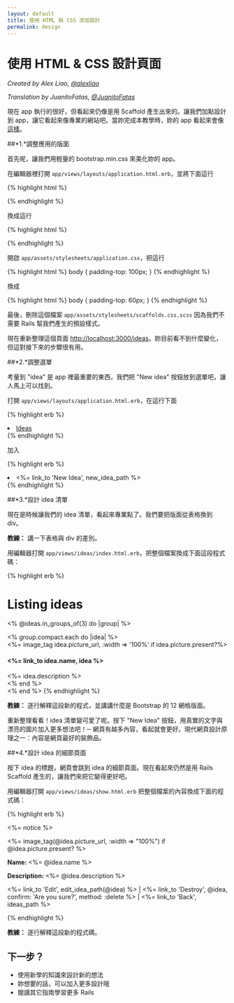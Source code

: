 ```yaml
---
layout: default
title: 使用 HTML 與 CSS 添加設計
permalink: design
---
```


# 使用 HTML & CSS 設計頁面

*Created by Alex Liao, [@alexliao](http://bannka.com/alex)*

*Translation by JuanitoFatas, [@JuanitoFatas](https://twitter.com/juanitofatas)*

現在 app 執行的很好，但看起來仍像是用 Scaffold 產生出來的。讓我們加點設計到 app，讓它看起來像專業的網站吧。當妳完成本教學時，妳的 app 看起來會像[這樣](http://railsgirlsapp.herokuapp.com/ideas)。

##*1.*調整應用的版面

首先呢，讓我們用輕量的 bootstrap.min.css 來美化妳的 app。

在編輯器裡打開 `app/views/layouts/application.html.erb`，並將下面這行

{% highlight html %}
<link rel="stylesheet" href="http://railsgirls.com/assets/bootstrap.css">
{% endhighlight %}

換成這行

{% highlight html %}
<link rel="stylesheet" href="http://netdna.bootstrapcdn.com/twitter-bootstrap/2.3.2/css/bootstrap.min.css">
{% endhighlight %}

開啟 `app/assets/stylesheets/application.css`，把這行

{% highlight html %}
body { padding-top: 100px; }
{% endhighlight %}

換成

{% highlight html %}
body { padding-top: 60px; }
{% endhighlight %}

最後，刪除這個檔案 `app/assets/stylesheets/scaffolds.css.scss` 因為我們不需要 Rails 幫我們產生的預設樣式。

現在重新整理這個頁面 [http://localhost:3000/ideas](http://localhost:3000/ideas)。妳目前看不到什麼變化，但這對接下來的步驟很有用。

##*2.*調整選單

考量到 "idea" 是 app 裡最重要的東西，我們把 "New idea" 按鈕放到選單吧，讓人馬上可以找到。

打開 `app/views/layouts/application.html.erb`，在這行下面

{% highlight erb %}
<li class="active"><a href="/ideas">Ideas</a></li>
{% endhighlight %}

加入

{% highlight erb %}
<li ><%= link_to 'New Idea', new_idea_path %></li>
{% endhighlight %}

##*3.*設計 idea 清單

現在是時候讓我們的 idea 清單，看起來專業點了。我們要把版面從表格換到 div。

**教練：** 講一下表格與 div 的差別。

用編輯器打開 `app/views/ideas/index.html.erb`，把整個檔案換成下面這段程式碼：

{% highlight erb %}
<h1>Listing ideas</h1>

<% @ideas.in_groups_of(3) do |group| %>
  <div class="row">
    <% group.compact.each do |idea| %>
      <div class="span4">
        <%= image_tag idea.picture_url, :width => '100%' if idea.picture.present?%>
        <h4><%= link_to idea.name, idea %></h4>
        <%= idea.description %>
      </div>
    <% end %>
  </div>
<% end %>
{% endhighlight %}

**教練：** 逐行解釋這段新的程式，並講講什麼是 Bootstrap 的 12 網格版面。

重新整理看看！idea 清單變可愛了呢。按下 "New Idea" 按鈕，用真實的文字與漂亮的圖片加入更多想法吧！─ 網頁有越多內容，看起就會更好。現代網頁設計原理之一：內容是網頁最好的裝飾品。

##*4.*設計 idea 的細節頁面

按下 idea 的標題，網頁會跳到 idea 的細節頁面。現在看起來仍然是用 Rails Scaffold 產生的，讓我們來把它變得更好吧。

用編輯器打開 `app/views/ideas/show.html.erb` 把整個檔案的內容換成下面的程式碼：

{% highlight erb %}
<p id="notice"><%= notice %></p>

<div class="row">
  <div class="span9">
    <%= image_tag(@idea.picture_url, :width => "100%") if @idea.picture.present? %>
  </div>

  <div class="span3">
    <p><b>Name: </b><%= @idea.name %></p>
    <p><b>Description: </b><%= @idea.description %></p>
    <p>
      <%= link_to 'Edit', edit_idea_path(@idea) %> |
      <%= link_to 'Destroy', @idea, confirm: 'Are you sure?', method: :delete %> |
      <%= link_to 'Back', ideas_path %>
    </p>
  </div>
</div>
{% endhighlight %}

**教練：** 逐行解釋這段新的程式碼。

## 下一步？

* 使用新學的知識來設計新的想法
* 妳想要的話，可以加入更多設計哦
* 閱讀其它指南學習更多 Rails
